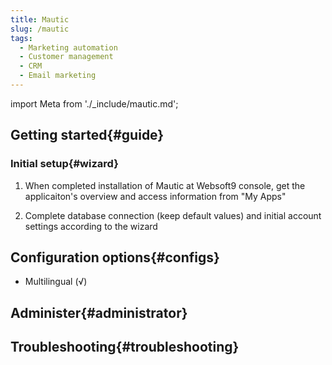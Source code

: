 ```yaml
---
title: Mautic
slug: /mautic
tags:
  - Marketing automation
  - Customer management
  - CRM
  - Email marketing
---
```


import Meta from './_include/mautic.md';

<Meta name="meta" />

## Getting started{#guide}

### Initial setup{#wizard}

1. When completed installation of Mautic at Websoft9 console, get the applicaiton's overview and access information from "My Apps"  

2. Complete database connection (keep default values) and initial account settings according to the wizard

## Configuration options{#configs}

- Multilingual (√)

## Administer{#administrator}

## Troubleshooting{#troubleshooting}
